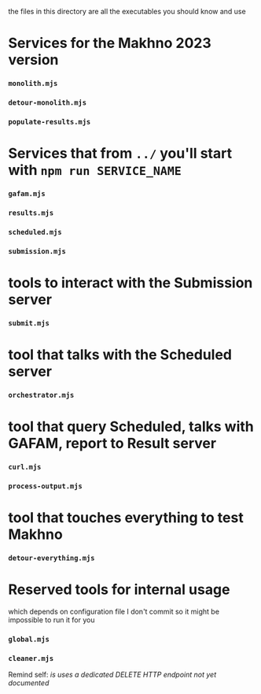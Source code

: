 the files in this directory are all the executables you should know and use

# Services for the Makhno 2023 version

### `monolith.mjs`
### `detour-monolith.mjs`
### `populate-results.mjs`

# Services that from `../` you'll start with `npm run SERVICE_NAME`

### `gafam.mjs`
### `results.mjs`
### `scheduled.mjs`
### `submission.mjs`

# tools to interact with the Submission server

### `submit.mjs`

# tool that talks with the Scheduled server

### `orchestrator.mjs`

# tool that query Scheduled, talks with GAFAM, report to Result server

### `curl.mjs`
### `process-output.mjs`

# tool that touches everything to test Makhno

### `detour-everything.mjs`

# Reserved tools for internal usage

which depends on configuration file I don't commit so it might be impossible to run it for you

### `global.mjs`

### `cleaner.mjs`

Remind self: _is uses a dedicated DELETE HTTP endpoint not yet documented_


